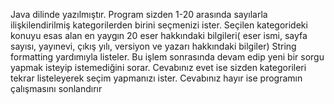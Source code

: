Java dilinde yazılmıştır. Program sizden 1-20 arasında sayılarla ilişkilendirilmiş kategorilerden birini seçmenizi ister. 
Seçilen kategorideki konuyu esas alan en yaygın 20 eser hakkındaki bilgileri( eser ismi,  sayfa sayısı, yayınevi, çıkış yılı, versiyon ve yazarı hakkındaki bilgiler) 
String formatting yardımıyla listeler. Bu işlem sonrasında devam edip yeni bir sorgu yapmak isteyip istemediğini sorar. 
Cevabınız evet ise sizden kategorileri tekrar listeleyerek seçim yapmanızı ister. Cevabınız hayır ise programın çalışmasını sonlandırır
